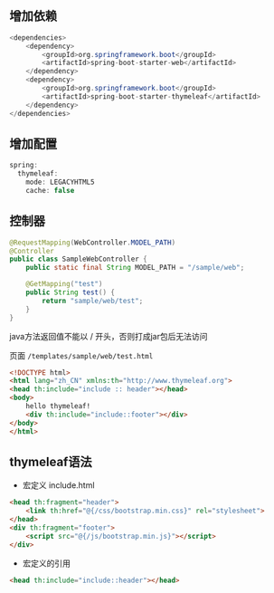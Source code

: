 ## 增加依赖

```java
<dependencies>
    <dependency>
        <groupId>org.springframework.boot</groupId>
        <artifactId>spring-boot-starter-web</artifactId>
    </dependency>
    <dependency>
        <groupId>org.springframework.boot</groupId>
        <artifactId>spring-boot-starter-thymeleaf</artifactId>
    </dependency>
</dependencies>
```

## 增加配置

```java
spring:
  thymeleaf:
    mode: LEGACYHTML5
    cache: false
```

## 控制器

```java
@RequestMapping(WebController.MODEL_PATH)
@Controller
public class SampleWebController {
    public static final String MODEL_PATH = "/sample/web";

    @GetMapping("test")
    public String test() {
        return "sample/web/test";
    }
}
```

java方法返回值不能以 / 开头，否则打成jar包后无法访问

页面 `/templates/sample/web/test.html`

```html
<!DOCTYPE html>
<html lang="zh_CN" xmlns:th="http://www.thymeleaf.org">
<head th:include="include :: header"></head>
<body>
    hello thymeleaf!
    <div th:include="include::footer"></div>
</body>
</html>
```

## thymeleaf语法

- 宏定义 include.html

```html
<head th:fragment="header">
    <link th:href="@{/css/bootstrap.min.css}" rel="stylesheet">
</head>
<div th:fragment="footer">
    <script src="@{/js/bootstrap.min.js}"></script>
</div>
```

- 宏定义的引用

```html
<head th:include="include::header"></head>
```
